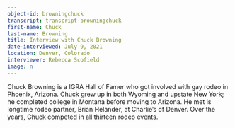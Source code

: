 ```yaml
---
object-id: browningchuck 
transcript: transcript-browningchuck  
first-name: Chuck
last-name: Browning
title: Interview with Chuck Browning
date-interviewed: July 9, 2021
location: Denver, Colorado 
interviewer: Rebecca Scofield
image: n
---
```

Chuck Browning is a IGRA Hall of Famer who got involved with gay rodeo in Phoenix, Arizona. Chuck grew up in both Wyoming and upstate New York; he completed college in Montana before moving to Arizona. He met is longtime rodeo partner, Brian Helander, at Charlie’s of Denver. Over the years, Chuck competed in all thirteen rodeo events.
